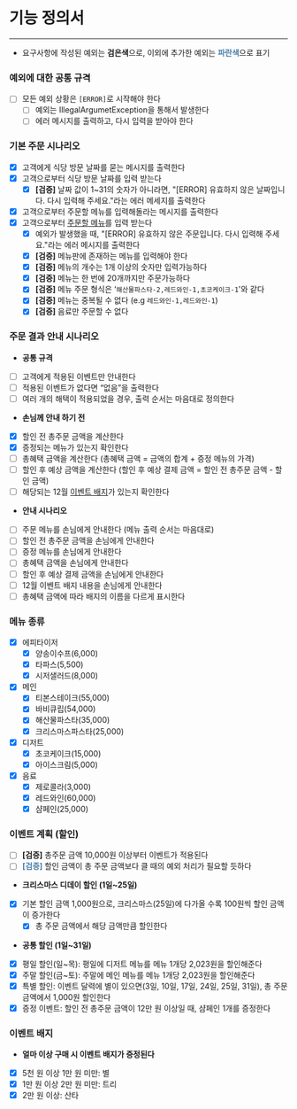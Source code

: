# 기능 정의서

---

- 요구사항에 작성된 예외는 **검은색**으로, 이외에 추가한 예외는 <span class="blue">**파란색**</span>으로 표기

### 예외에 대한 공통 규격

- [ ]  모든 예외 상황은 `[ERROR]`로 시작해야 한다
    - [ ]  예외는 IllegalArgumetException을 통해서 발생한다
    - [ ]  에러 메시지를 출력하고, 다시 입력을 받아야 한다

### 기본 주문 시나리오

- [x]  고객에게 식당 방문 날짜를 묻는 메시지를 출력한다
- [x]  고객으로부터 식당 방문 날짜를 입력 받는다
    - [x]  **[검증]** 날짜 값이 1~31의 숫자가 아니라면, "[ERROR] 유효하지 않은 날짜입니다. 다시 입력해 주세요."라는 에러 메세지를 출력한다
- [x]  고객으로부터 주문할 메뉴를 입력해돌라는 메시지를 출력한다
- [x]  고객으로부터 [주문할 메뉴](https://github.com/sseung416/kotlin-christmas-6-sseung416/tree/main/docs#메뉴-종류)를 입력 받는다
    - [x]  예외가 발생했을 때, "[ERROR] 유효하지 않은 주문입니다. 다시 입력해 주세요."라는 에러 메시지를 출력한다
    - [x]  **[검증]** 메뉴판에 존재하는 메뉴를 입력해야 한다
    - [x]  **[검증]** 메뉴의 개수는 1개 이상의 숫자만 입력가능하다
    - [x]  **[검증]** 메뉴는 한 번에 20개까지만 주문가능하다
    - [x]  **[검증]** 메뉴 주문 형식은 ‘`해산물파스타-2,레드와인-1,초코케이크-1`'와 같다
    - [x]  **[검증]** 메뉴는 중복될 수 없다 (e.g `레드와인-1,레드와인-1`)
    - [x]  **[검증]** 음료만 주문할 수 없다

### 주문 결과 안내 시나리오

- **공통 규격**
- [ ]  고객에게 적용된 이벤트만 안내한다
- [ ]  적용된 이벤트가 없다면 “없음”을 출력한다
- [ ]  여러 개의 해택이 적용되었을 경우, 출력 순서는 마음대로 정의한다
- **손님께 안내 하기 전**
- [x]  할인 전 총주문 금액을 계산한다
- [x]  증정되는 메뉴가 있는지 확인한다
- [ ]  총혜택 금액을 계산한다 (총혜택 금액 = 금액의 합계 + 증정 메뉴의 가격)
- [ ]  할인 후 예상 금액을 계산한다 (할인 후 예상 결제 금액 = 할인 전 총주문 금액 - 할인 금액)
- [ ]  해당되는 12월 [이벤트 배지](https://github.com/sseung416/kotlin-christmas-6-sseung416/tree/main/docs#이벤트-배지)가 있는지 확인한다
- **안내 시나리오**
- [ ]  주문 메뉴를 손님에게 안내한다 (메뉴 출력 순서는 마음대로)
- [ ]  할인 전 총주문 금액을 손님에게 안내한다
- [ ]  증정 메뉴를 손님에게 안내한다
- [ ]  총혜택 금액을 손님에게 안내한다
- [ ]  할인 후 예상 결제 금액을 손님에게 안내한다
- [ ]  12월 이벤트 배지 내용을 손님에게 안내한다
  - [ ]  총혜택 금액에 따라 배지의 이름을 다르게 표시한다

### 메뉴 종류

- [x]  에피타이저
    - [x]  양송이수프(6,000)
    - [x]  타파스(5,500)
    - [x]  시저샐러드(8,000)
- [x]  메인
    - [x]  티본스테이크(55,000)
    - [x]  바비큐립(54,000)
    - [x]  해산물파스타(35,000)
    - [x]  크리스마스파스타(25,000)
- [x]  디저트
    - [x]  초코케이크(15,000)
    - [x]  아이스크림(5,000)
- [x]  음료
    - [x]  제로콜라(3,000)
    - [x]  레드와인(60,000)
    - [x]  샴페인(25,000)

### 이벤트 계획 (할인)

- [ ]  **[검증]** 총주문 금액 10,000원 이상부터 이벤트가 적용된다
- [ ]  <span class="blue">**[검증]**</span> 할인 금액이 총 주문 금액보다 클 때의 예외 처리가 필요할 듯하다
- **크리스마스 디데이 할인 (1일~25일)**
- [x]  기본 할인 금액 1,000원으로, 크리스마스(25일)에 다가올 수록 100원씩 할인 금액이 증가한다
    - [x]  총 주문 금액에서 해당 금액만큼 할인한다
- **공통 할인 (1일~31일)**
- [x]  평일 할인(일~목): 평일에 디저트 메뉴를 메뉴 1개당 2,023원을 할인해준다
- [x]  주말 할인(금~토): 주말에 메인 메뉴를 메뉴 1개당 2,023원을 할인해준다
- [x]  특별 할인: 이벤트 달력에 별이 있으면(3일, 10일, 17일, 24일, 25일, 31일), 총 주문 금액에서 1,000원 할인한다
- [x]  증정 이벤트: 할인 전 총주문 금액이 12만 원 이상일 때, 샴페인 1개를 증정한다

### 이벤트 배지

- **얼마 이상 구매 시 이벤트 배지가 증정된다**
- [x]  5천 원 이상 1만 원 미만: 별
- [x]  1만 원 이상 2만 원 미만: 트리
- [x]  2만 원 이상: 산타

<style>
.blue {
   color: #477DA5
}
</style>